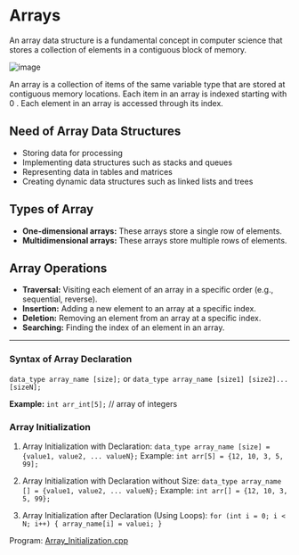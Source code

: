# Arrays
An array data structure is a fundamental concept in computer science that stores a collection of elements in a contiguous block of memory.

![image](https://github.com/DevFreAkeD/Data-Structure-Revision/assets/32740788/c56e2404-de7c-4252-a03a-98bf291690fa)

An array is a collection of items of the same variable type that are stored at contiguous memory locations. Each item in an array is indexed starting with 0 . Each element in an array is accessed through its index.

## Need of Array Data Structures
- Storing data for processing
- Implementing data structures such as stacks and queues
- Representing data in tables and matrices
- Creating dynamic data structures such as linked lists and trees

## Types of Array
- **One-dimensional arrays:** These arrays store a single row of elements.
- **Multidimensional arrays:** These arrays store multiple rows of elements.

## Array Operations
- **Traversal:** Visiting each element of an array in a specific order (e.g., sequential, reverse).
- **Insertion:** Adding a new element to an array at a specific index.
- **Deletion:** Removing an element from an array at a specific index.
- **Searching:** Finding the index of an element in an array.
  
<hr>

### Syntax of Array Declaration
`data_type array_name [size];`
  or
`data_type array_name [size1] [size2]...[sizeN];`

**Example:**
`int arr_int[5];` // array of integers

### Array Initialization
1. Array Initialization with Declaration: `data_type array_name [size] = {value1, value2, ... valueN};`
   Example: `int arr[5] = {12, 10, 3, 5, 99];`

2. Array Initialization with Declaration without Size: `data_type array_name [] = {value1, value2, ... valueN};`
   Example: `int arr[] = {12, 10, 3, 5, 99};`

3. Array Initialization after Declaration (Using Loops):
   `for (int i = 0; i < N; i++) {
     array_name[i] = valuei;
   }`
   
Program: <a href="https://github.com/DevFreAkeD/Data-Structure-Revision/blob/main/Arrays/01_Array_Initialization.cpp">Array_Initialization.cpp</a>

